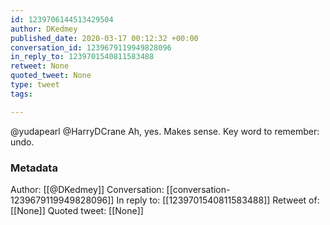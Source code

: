 ```yaml
---
id: 1239706144513429504
author: DKedmey
published_date: 2020-03-17 00:12:32 +00:00
conversation_id: 1239679119949828096
in_reply_to: 1239701540811583488
retweet: None
quoted_tweet: None
type: tweet
tags:

---
```


@yudapearl @HarryDCrane Ah, yes. Makes sense. Key word to remember: undo.

### Metadata

Author: [[@DKedmey]]
Conversation: [[conversation-1239679119949828096]]
In reply to: [[1239701540811583488]]
Retweet of: [[None]]
Quoted tweet: [[None]]
